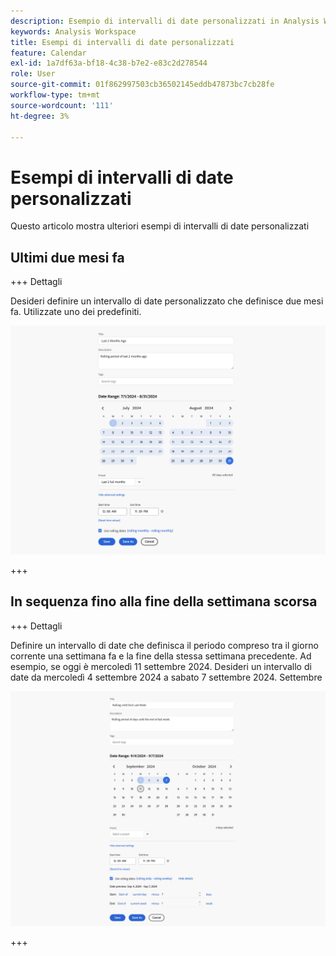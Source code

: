 ```yaml
---
description: Esempio di intervalli di date personalizzati in Analysis Workspace.
keywords: Analysis Workspace
title: Esempi di intervalli di date personalizzati
feature: Calendar
exl-id: 1a7df63a-bf18-4c38-b7e2-e83c2d278544
role: User
source-git-commit: 01f862997503cb36502145eddb47873bc7cb28fe
workflow-type: tm+mt
source-wordcount: '111'
ht-degree: 3%

---
```


# Esempi di intervalli di date personalizzati

Questo articolo mostra ulteriori esempi di intervalli di date personalizzati



## Ultimi due mesi fa

+++ Dettagli

Desideri definire un intervallo di date personalizzato che definisce due mesi fa. Utilizzate uno dei predefiniti.

![Ultimi 2 mesi fa](assets/date-range-example-simple.png)

+++


## In sequenza fino alla fine della settimana scorsa

+++ Dettagli

Definire un intervallo di date che definisca il periodo compreso tra il giorno corrente una settimana fa e la fine della stessa settimana precedente. Ad esempio, se oggi è mercoledì 11 settembre 2024. Desideri un intervallo di date da mercoledì 4 settembre 2024 a sabato 7 settembre 2024. Settembre

![Esempio di intervallo di date](assets/date-range-example.png)

+++

<!--
## Example: Use a 7-day rolling date range {#section_7EF63B2E9FF54D2E9144C4F76956A8DD}

You can create a date range that specifies a 7-day rolling window that ends one week ago:

![](assets/create_date_range.png)

Use *`rolling daily`*.

* The Start settings would be *`current day minus 6 days`*.

* The End settings would be *`current day minus 7 days`*.

This date range can be a component that you drag onto any freeform table.
-->